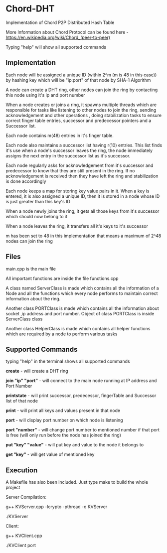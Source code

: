 # Chord-DHT
Implementation of Chord P2P Distributed Hash Table

More Information about Chord Protocol can be found here - https://en.wikipedia.org/wiki/Chord_(peer-to-peer)

Typing "help" will show all supported commands


## Implementation ##
Each node will be assigned a unique ID (within 2^m (m is 48 in this case)) by hashing key which will be "ip:port" of that node by SHA-1 Algorithm

A node can create a DHT ring, other nodes can join the ring by contacting this node using it's ip and port number

When a node creates or joins a ring, it spawns multiple threads which are responsible for tasks like listening to other nodes to join the
ring, sending acknowledgement and other operations , doing stabilization tasks to ensure correct finger table entries, successor 
and predecessor pointers and a Successor list.

Each node contains m(48) entries in it's finger table.

Each node also maintains a successor list having r(10) entries. This list finds it's use when a node's  successor leaves the ring,
the node immediately assigns the next entry in the successor list as it's successor.

Each node regularly asks for acknowledgement from it's successor and predecessor to know that they are still present in the ring. If
no acknowledgement is received then they have left the ring and stabilization is done accordingly

Each node keeps a map for storing key value pairs in it. When a key is entered, it is also assigned a unique ID, then it is stored in 
a node whose ID is just greater than this key's ID

When a node newly joins the ring, it gets all those keys from it's successor which should now belong to it

When a node leaves the ring, it transfers all it's keys to it's successor

m has been set to 48 in this implementation that means a maximum of 2^48 nodes can join the ring

## Files ##

main.cpp is the main file

All important functions are inside the file functions.cpp

A class named ServerClass is made which contains all the information of a Node and all the functions which every node performs
to maintain correct information about the ring. 

Another class PORTClass is made which contains
all the information about socket ,ip address and port number. Object of class PORTClass is inside ServerClass class

Another class HelperClass is made which contains all helper functions which are required by a node to perform various tasks


## Supported Commands ##

typing "help" in the terminal shows all supported commands

__create__ - will create a DHT ring

__join "ip" "port"__ - will connect to the main node running at IP address <ip> and Port Number <port>

__printstate__ - will print successor, predecessor, fingerTable and Successor list of that node

__print__ - will print all keys and values present in that node

__port__ - will display port number on which node is listening

__port "number"__ - will change port number to mentioned number if that port is free (will only run before the node has joined the ring)

__put "key" "value"__ - will put key and value to the node it belongs to

__get "key"__ - will get value of mentioned key


## Execution ##

A Makefile has also been included. Just type make to build the whole project



Server Compilation:

g++ KVServer.cpp -lcrypto -pthread -o KVServer

./KVServer

Client:

g++ KVClient.cpp 

./KVClient port <port>
